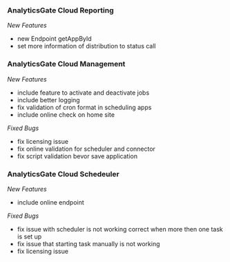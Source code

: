 ### AnalyticsGate Cloud Reporting

*New Features*
- new Endpoint getAppById
- set more information of distribution to status call

### AnalyticsGate Cloud Management

*New Features*
- include feature to activate and deactivate jobs
- include better logging
- fix validation of cron format in scheduling apps
- include online check on home site

*Fixed Bugs*
- fix licensing issue
- fix online validation for scheduler and connector
- fix script validation bevor save application

### AnalyticsGate Cloud Schedeuler

*New Features*
- include online endpoint

*Fixed Bugs*
- fix issue with scheduler is not working correct when more then one task is set up
- fix issue that starting task manually is not working
- fix licensing issue
